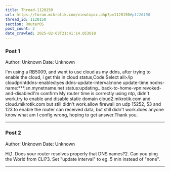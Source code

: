```yaml
---
title: Thread-1120150
url: https://forum.mikrotik.com/viewtopic.php?p=1120150#p1120150
thread_id: 1120150
section: RouterOS
post_count: 2
date_crawled: 2025-02-03T21:41:14.053018
---
```


### Post 1
Author: Unknown
Date: Unknown

I'm using a RB5009, and want to use cloud as my ddns, after trying to enable the cloud, i get this in cloud status,Code:Select all>/ip cloudprintddns-enabled:yes
  ddns-update-interval:none
           update-time:nodns-name:***.sn.mynetname.net
                status:updating...back-to-home-vpn:revoked-and-disabledI'm comfirm My router time is correctly using ntp, didn't work.try to enable and disable static domain cloud2.mikrotik.com and cloud.mikrotik.com but still didn't work.allow firewall on udp 15252, 53 and 123 to enable the router can received data,  but still didn't work.does anyone know what am I config wrong, hoping to get answer.Thank you.

---
### Post 2
Author: Unknown
Date: Unknown

Hi,1. Does your router resolves properly that DNS names?2. Can you ping the World from CLI?3. Set "update interval" to eg. 5 min instead of "none".

---
